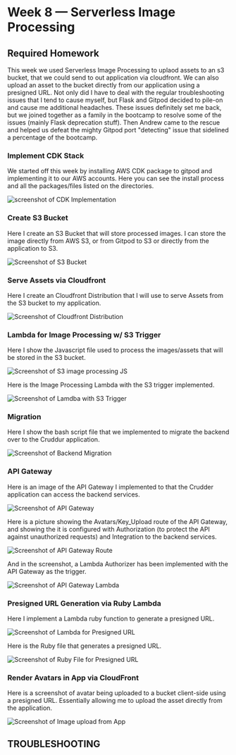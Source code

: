 # Week 8 — Serverless Image Processing

## Required Homework
This week we used Serverless Image Processing to uplaod assets to an s3 bucket, that we could send to out application via cloudfront. We can also upload an asset to the bucket directly from our application using a presigned URL. Not only did I have to deal with the regular troubleshooting issues that I tend to cause myself, but Flask and Gitpod decided to pile-on and cause me additional headaches. These issues definitely set me back, but we joined together as a family in the bootcamp to resolve some of the issues (mainly Flask deprecation stuff). Then Andrew came to the rescue and helped us defeat the mighty Gitpod port "detecting" issue that sidelined a percentage of the bootcamp.

### Implement CDK Stack 
We started off this week by installing AWS CDK package to gitpod and implementing it to our AWS accounts. Here you can see the install process and all the packages/files listed on the directories.  

![screenshot of CDK Implementation](assets/implement-CDK-stack.png)

### Create S3 Bucket 
Here I create an S3 Bucket that will store processed images. I can store the image directly from AWS S3, or from Gitpod to S3 or directly from the application to S3.

![Screenshot of S3 Bucket](assets/S3-bucket.png)

### Serve Assets via Cloudfront 
Here I create an Cloudfront Distribution that I will use to serve Assets from the S3 bucket to my application.

![Screenshot of Cloudfront Distribution](assets/Cloudfront.png)

### Lambda for Image Processing w/ S3 Trigger 
Here I show the Javascript file used to process the images/assets that will be stored in the S3 bucket.

![Screenshot of S3 image processing JS](assets/S3-image-processing-javascript.png)


Here is the Image Processing Lambda with the S3 trigger implemented.

![Screenshot of Lamdba with S3 Trigger](assets/image-processing-lambda.png)

### Migration
Here I show the bash script file that we implemented to migrate the backend over to the Cruddur application.

![Screenshot of Backend Migration](assets/Migration.png)

### API Gateway
Here is an image of the API Gateway I implemented to that the Crudder application can access the backend services.

![Screenshot of API Gateway](assets/API-Gateway.png)


Here is a picture showing the Avatars/Key_Upload route of the API Gateway, and showing the it is configured with Authorization (to protect the API against unauthorized requests) and Integration to the backend services.

![Screenshot of API Gateway Route](assets/API-Gateway-Routes.png)


And in the screenshot, a Lambda Authorizer has been implemented with the API Gateway as the trigger.

![Screenshot of API Gateway Lambda](assets/API-Gateway-Lambda.png)

### Presigned URL Generation via Ruby Lambda
Here I implement a Lambda ruby function to generate a presigned URL.

![Screenshot of Lambda for Presigned URL](assets/Presigned-URL-Lambda-Ruby.png)


Here is the Ruby file that generates a presigned URL.

![Screenshot of Ruby File for Presigned URL](assets/Presigned-URL-Ruby-File.png)


### Render Avatars in App via CloudFront
Here is a screenshot of avatar being uploaded to a bucket client-side using a presigned URL. Essentially allowing me to upload the asset directly from the application.

![Screenshot of Image upload from App](assets/Upload-Image-From-App.png)





## TROUBLESHOOTING
